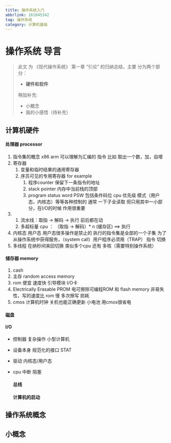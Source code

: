 ```yaml
---
title: 操作系统入门
abbrlink: 161045342
tag: 操作系统
category: 计算机基础
---
```

# 操作系统 导言

> 此文 为 《现代操作系统》 第一章 “引论”
> 的归纳总结，主要 分为两个部分：
>
> - **硬件和软件**
>
> 稍加补充:
>
> - 小概念
> - 我的小感悟（待补充）

## 计算机硬件

#### 处理器 processor

1. 指令集的概念 x86 arm 可以理解为汇编的 指令 比如 取出一个数，加，自增
2. 寄存器
   1. 变量和临时结果的通用寄存器
   2. 序员可见的专用寄存器 for example
      1. 程序counter 保留下一条指令的地址
      2. stack pointer 内存中当前栈的顶部
      3. program status word PSW 包括条件码位 cpu 优先级 模式（用户态，内核态）等等各种控制的 通常 一下子全读取 但只用其中一小部分，在I/O的时候 作用很重要
3. 1. 流水线：取指 -> 解码 -> 执行 前后都在动
   2. 多超标量 cpu ： （取指 -> 解码）* n (缓存区) ==> 执行
4. 内核态 用户态 用户态很多操作是禁止的 执行的指令集是全部的一个子集 为了从操作系统中获得服务，（system call）用户程序必须用（TRAP） 指令 切换
5. 多线程 在纳秒间来回切换 类似多个cpu 还有 多核（需要特别操作系统）

#### 储存器 memory

1. cash
2. 主存 random access memory
3. rom 便宜 速度快 引导模块 I/O卡
4. Electrically Erasable PROM 电可擦除可编程ROM 和 flash memory 非易失性，写的速度比 rom 慢 多次擦写 损耗
5. cmos 计算机时钟 关机也能正确更新 小电池 用cmos很省电

#### 磁盘

#### I/O

- 控制器
  复杂操作 小型计算机

- 设备本身
  规范化的接口 STAT

- 驱动 内核态/用户态

- cpu 中断 阻塞

  #### 总线

  #### 计算机的启动

## 操作系统概念

## 小概念